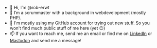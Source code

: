 - 👋 Hi, I’m @rob-erwt
- 👀 I’m a scrummaster with a background in webdevelopment (mostly PHP). 
- 🌱 I'm mostly using my GitHub account for trying out new stuff. So you won't find much public stuff of me here (yet 😉)
- 📫 If you want to reach me, send me an email or find me on <a href="https://www.linkedin.com/in/robertbouma">LinkedIn</a> or <a href="https://mastodon.nl/@rob_erwt" rel="me">Mastodon</a> and send me a message!

<!---
rob-erwt/rob-erwt is a ✨ special ✨ repository because its `README.md` (this file) appears on your GitHub profile.
You can click the Preview link to take a look at your changes.
--->
